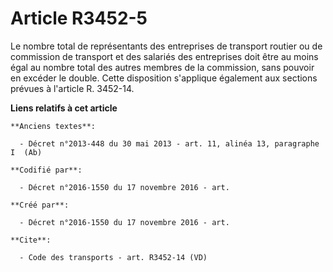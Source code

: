 # Article R3452-5

Le nombre total de représentants des entreprises de transport routier ou de commission de transport et des salariés des
entreprises doit être au moins égal au nombre total des autres membres de la commission, sans pouvoir en excéder le double.
Cette disposition s'applique également aux sections prévues à l'article R. 3452-14.

**Liens relatifs à cet article**

	**Anciens textes**:

	  - Décret n°2013-448 du 30 mai 2013 - art. 11, alinéa 13, paragraphe I  (Ab)

	**Codifié par**:

	  - Décret n°2016-1550 du 17 novembre 2016 - art.

	**Créé par**:

	  - Décret n°2016-1550 du 17 novembre 2016 - art.

	**Cite**:

	  - Code des transports - art. R3452-14 (VD)
